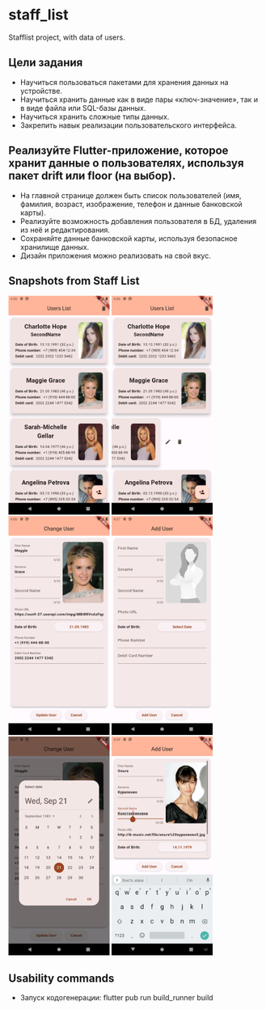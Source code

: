 # staff_list

Stafflist project, with data of users.

## Цели задания
- Научиться пользоваться пакетами для хранения данных на устройстве.
- Научиться хранить данные как в виде пары «ключ-значение», так и в виде файла или SQL-базы данных.
- Научиться хранить сложные типы данных.
- Закрепить навык реализации пользовательского интерфейса.

## Реализуйте Flutter-приложение, которое хранит данные о пользователях, используя пакет drift или floor (на выбор).
- На главной странице должен быть список пользователей (имя, фамилия, возраст, изображение, телефон и данные банковской карты).
- Реализуйте возможность добавления пользователя в БД, удаления из неё и редактирования.
- Сохраняйте данные банковской карты, используя безопасное хранилище данных.
- Дизайн приложения можно реализовать на свой вкус.

## Snapshots from Staff List
<img src = "/21_PersistentData/home_work/staff_list/snapshots/Screenshot_20240127_190613.png" width ="200" /> <img src = "/21_PersistentData/home_work/staff_list/snapshots/Screenshot_20240127_190641.png" width ="200" /> <img src = "/21_PersistentData/home_work/staff_list/snapshots/Screenshot_20240127_190707.png" width ="200" />
<img src = "/21_PersistentData/home_work/staff_list/snapshots/Screenshot_20240127_190717.png" width ="200" /> <img src = "/21_PersistentData/home_work/staff_list/snapshots/Screenshot_20240127_190732.png" width ="200" /> <img src = "/21_PersistentData/home_work/staff_list/snapshots/Screenshot_20240127_190959.png" width ="200" />


## Usability commands
- Запуск кодогенерации: flutter pub run build_runner build
